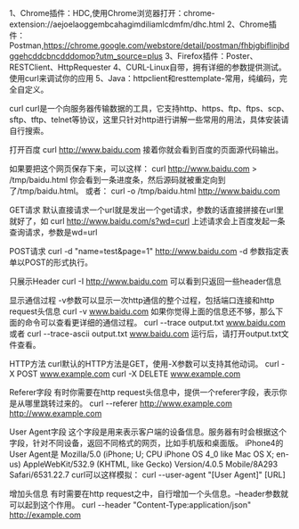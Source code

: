 1、Chrome插件：HDC,使用Chrome浏览器打开：chrome-extension://aejoelaoggembcahagimdiliamlcdmfm/dhc.html
2、Chrome插件：Postman,https://chrome.google.com/webstore/detail/postman/fhbjgbiflinjbdggehcddcbncdddomop?utm_source=plus
3、Firefox插件：Poster、RESTClient、HttpRequester
4、CURL-Linux自带，拥有详细的参数提供测试。使用curl来调试你的应用
5、Java：httpclient和resttemplate-常用，纯编码，完全自定义。




curl
curl是一个向服务器传输数据的工具，它支持http、https、ftp、ftps、scp、sftp、tftp、telnet等协议，这里只针对http进行讲解一些常用的用法，具体安装请自行搜索。

打开百度
curl http://www.baidu.com
接着你就会看到百度的页面源代码输出。

如果要把这个网页保存下来，可以这样：
curl http://www.baidu.com > /tmp/baidu.html
你会看到一条进度条，然后源码就被重定向到了/tmp/baidu.html。
或者：
curl -o /tmp/baidu.html http://www.baidu.com

GET请求
默认直接请求一个url就是发出一个get请求，参数的话直接拼接在url里就好了，如
curl http://www.baidu.com/s?wd=curl
上述请求会上百度发起一条查询请求，参数是wd=url

POST请求
curl -d "name=test&page=1" http://www.baidu.com
-d 参数指定表单以POST的形式执行。

只展示Header
curl -I  http://www.baidu.com
可以看到只返回一些header信息

显示通信过程
-v参数可以显示一次http通信的整个过程，包括端口连接和http request头信息
curl -v www.baidu.com
如果你觉得上面的信息还不够，那么下面的命令可以查看更详细的通信过程。
curl --trace output.txt www.baidu.com
或者
curl --trace-ascii output.txt www.baidu.com
运行后，请打开output.txt文件查看。


HTTP方法
curl默认的HTTP方法是GET，使用-X参数可以支持其他动词。
curl -X POST www.example.com
curl -X DELETE www.example.com


Referer字段
有时你需要在http request头信息中，提供一个referer字段，表示你是从哪里跳转过来的。
curl --referer http://www.example.com http://www.example.com

User Agent字段
这个字段是用来表示客户端的设备信息。服务器有时会根据这个字段，针对不同设备，返回不同格式的网页，比如手机版和桌面版。
iPhone4的User Agent是
Mozilla/5.0 (iPhone; U; CPU iPhone OS 4_0 like Mac OS X; en-us) AppleWebKit/532.9 (KHTML, like Gecko) Version/4.0.5 Mobile/8A293 Safari/6531.22.7
curl可以这样模拟：
curl --user-agent "[User Agent]" [URL]

增加头信息
有时需要在http request之中，自行增加一个头信息。–header参数就可以起到这个作用。
curl --header "Content-Type:application/json" http://example.com




